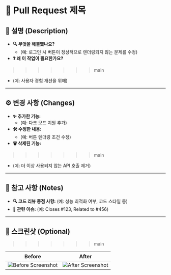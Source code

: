 # **📌 Pull Request 제목**
<!-- 간결하고 명확하게 작성 (예: Fix: 로그인 페이지 UI 버그 수정) -->

## **📝 설명 (Description)**

<!-- PR의 목적과 변경 사항을 간략히 설명합니다. -->

- **🔍 무엇을 해결했나요?**
  - (예: 로그인 시 버튼이 정상적으로 렌더링되지 않는 문제를 수정)
- **❓ 왜 이 작업이 필요한가요?**
>>>>>>> main
  - (예: 사용자 경험 개선을 위해)

---
## **⚙️ 변경 사항 (Changes)**

<!-- 코드 변경 내용을 나열하거나 주요 변경점을 요약합니다. -->

- **✨ 추가한 기능:**
  - (예: 다크 모드 지원 추가)
- **🛠️ 수정한 내용:**
  - (예: 버튼 렌더링 조건 수정)
- **🗑️ 삭제된 기능:**
>>>>>>> main
  - (예: 더 이상 사용되지 않는 API 호출 제거)

---
## **📎 참고 사항 (Notes)**

<!-- 리뷰어나 팀원에게 추가로 전달할 내용을 적습니다. -->

- **🔍 코드 리뷰 중점 사항:** (예: 성능 최적화 여부, 코드 스타일 등)
- **📂 관련 이슈:** (예: Closes #123, Related to #456)

---

## **📸 스크린샷 (Optional)**

<!-- UI 변경 사항이 있을 경우 스크린샷을 추가합니다. -->
>>>>>>> main

| Before                    | After                    |
| ------------------------- | ------------------------ |
| ![Before Screenshot](url) | ![After Screenshot](url) |
